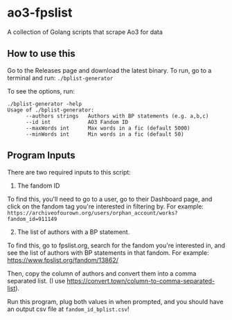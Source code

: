 # ao3-fpslist
A collection of Golang scripts that scrape Ao3 for data

## How to use this
Go to the Releases page and download the latest binary. To run, go to a terminal and
run:
`./bplist-generator`

To see the options, run:
```
./bplist-generator -help
Usage of ./bplist-generator:
      --authors strings   Authors with BP statements (e.g. a,b,c)
      --id int            AO3 Fandom ID
      --maxWords int      Max words in a fic (default 5000)
      --minWords int      Min words in a fic (default 50)
```

## Program Inputs

There are two required inputs to this script:
1) The fandom ID

To find this, you'll need to go to a user, go to their Dashboard page, and click on the
fandom tag you're interested in filtering by. For example:
`https://archiveofourown.org/users/orphan_account/works?fandom_id=911149`

2) The list of authors with a BP statement.

To find this, go to fpslist.org, search for the fandom you're interested in, and see the
list of authors with BP statements in that fandom. For example:
https://www.fpslist.org/fandom/13862/

Then, copy the column of authors and convert them into a comma separated list.
(I use https://convert.town/column-to-comma-separated-list).

Run this program, plug both values in when prompted, and you should have an output csv file at
`fandom_id_bplist.csv`!
